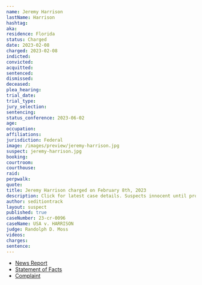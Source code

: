 ```yaml
---
name: Jeremy Harrison
lastName: Harrison
hashtag:
aka:
residence: Florida
status: Charged
date: 2023-02-08
charged: 2023-02-08
indicted:
convicted:
acquitted:
sentenced:
dismissed:
deceased:
plea_hearing:
trial_date:
trial_type:
jury_selection:
sentencing:
status_conference: 2023-06-02
age:
occupation:
affiliations:
jurisdiction: Federal
image: /images/preview/jeremy-harrison.jpg
suspect: jeremy-harrison.jpg
booking:
courtroom:
courthouse:
raid:
perpwalk:
quote:
title: Jeremy Harrison charged on February 8th, 2023
description: Click for latest case details. Suspects innocent until proven guilty.
author: seditiontrack
layout: suspect
published: true
caseNumber: 23-cr-0096
caseName: USA v. HARRISON
judge: Randolph D. Moss
videos:
charges:
sentence:
---
```

- [News Report](https://www.clickorlando.com/news/local/2023/02/09/36th-central-florida-resident-arrested-in-capitol-hill-riot/)
- [Statement of Facts](https://www.justice.gov/usao-dc/case-multi-defendant/file/1568186/download)
- [Complaint](https://www.justice.gov/usao-dc/case-multi-defendant/file/1568181/download)
